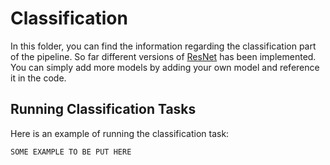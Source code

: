 # Classification

In this folder, you can find the information regarding the classification part of the pipeline. So far different versions of [ResNet](https://arxiv.org/pdf/1512.03385.pdf) has been implemented. You can simply add more models by adding your own model and reference it in the code.

## Running Classification Tasks

Here is an example of running the classification task:

```bash
SOME EXAMPLE TO BE PUT HERE
```